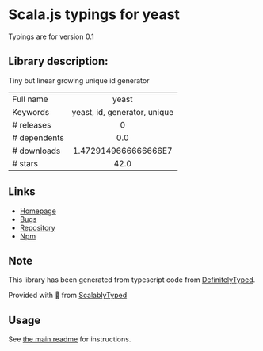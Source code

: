 
# Scala.js typings for yeast

Typings are for version 0.1

## Library description:
Tiny but linear growing unique id generator

|                    |                 |
| ------------------ | :-------------: |
| Full name          | yeast |
| Keywords           | yeast, id, generator, unique |
| # releases         | 0 |
| # dependents       | 0.0 |
| # downloads        | 1.4729149666666666E7 |
| # stars            | 42.0 |

## Links
- [Homepage](https://github.com/unshiftio/yeast)
- [Bugs](https://github.com/unshiftio/yeast/issues)
- [Repository](https://github.com/unshiftio/yeast)
- [Npm](https://www.npmjs.com/package/yeast)
    


## Note
This library has been generated from typescript code from [DefinitelyTyped](https://definitelytyped.org).

Provided with :purple_heart: from [ScalablyTyped](https://github.com/oyvindberg/ScalablyTyped)

## Usage
See [the main readme](../../readme.md) for instructions.


